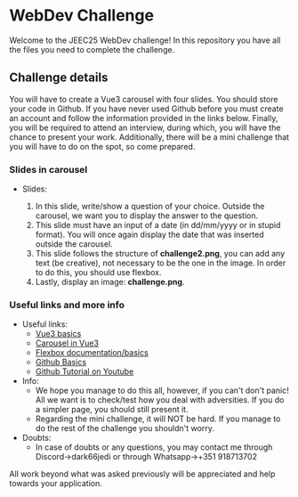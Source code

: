# WebDev Challenge

Welcome to the JEEC25 WebDev challenge! In this repository you have all the files you need to complete the challenge.

## Challenge details

You will have to create a Vue3 carousel with four slides.
You should store your code in Github. If you have never used Github before you must create an account and follow the information provided in the links below.
Finally, you will be required to attend an interview, during which, you will have the chance to present your work.
Additionally, there will be a mini challenge that you will have to do on the spot, so come prepared.

### Slides in carousel
- Slides:

  1. In this slide, write/show a question of your choice. Outside the carousel, we want you to display the answer to the question.
  2. This slide must have an input of a date (in dd/mm/yyyy or in stupid format). You will once again display the date that was inserted outside the carousel.
  3. This slide follows the structure of **challenge2.png**, you can add any text (be creative), not necessary to be the one in the image. In order to do this, you should use flexbox.
  4. Lastly, display an image: **challenge.png**.

### Useful links and more info
- Useful links:
  - [Vue3 basics](https://vuejs.org/guide/introduction.html)
  - [Carousel in Vue3](https://ismail9k.github.io/vue3-carousel/examples.html)
  - [Flexbox documentation/basics](https://css-tricks.com/snippets/css/a-guide-to-flexbox/)
  - [Github Basics](https://docs.github.com/en/get-started)
  - [Github Tutorial on Youtube](https://youtu.be/Ez8F0nW6S-w?si=_IK55Wa1qiSPJT3A)
- Info:
  - We hope you manage to do this all, however, if you can't don't panic! All we want is to check/test how you deal with adversities. If you do a simpler page, you should still present it.
  - Regarding the mini challenge, it will NOT be hard. If you manage to do the rest of the challenge you shouldn't worry.
- Doubts:
  - In case of doubts or any questions, you may contact me through Discord->dark66jedi or through Whatsapp->+351 918713702

All work beyond what was asked previously will be appreciated and help towards your application.
